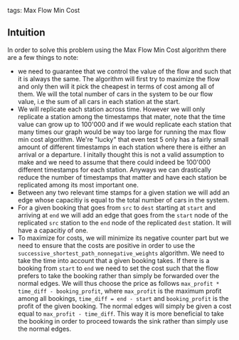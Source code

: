 tags: Max Flow Min Cost

## Intuition
In order to solve this problem using the Max Flow Min Cost algorithm there are a few things to note:
- we need to guarantee that we control the value of the flow and such that it is always the same. The algorithm will first try to maximize the flow and only then will it pick the cheapest in terms of cost among all of them. We will the total number of cars in the system to be our flow value, i.e the sum of all cars in each station at the start.
- We will replicate each station across time. However we will only replicate a station among the timestamps that mater, note that the time value can grow up to 100'000 and if we would replicate each station that many times our graph would be way too large for running the max flow min cost algorithm. We're "lucky" that even test 5 only has a fairly small amount of different timestamps in each station where there is either an arrival or a departure. I initally thought this is not a valid assumption to make and we need to assume that there could indeed be 100'000 different timestamps for each station. Anyways we can drastically reduce the number of timestamps that matter and have each station be replicated among its most important one.
- Between any two relevant time stamps for a given station we will add an edge whose capacitiy is equal to the total number of cars in the system.
- For a given booking that goes from `src` to `dest` starting at `start` and arriving at `end` we will add an edge that goes from the `start` node of the replicated `src` station to the `end` node of the replicated `dest` station. It will have a capacitiy of one.
- To maximize for costs, we will minimize its negative counter part but we need to ensure that the costs are positive in order to use the `successive_shortest_path_nonnegative_weights` algorithm. We need to take the time into account that a given booking takes. If there is a booking from `start` to `end` we need to set the cost such that the flow prefers to take the booking rather than simply be forwarded over the normal edges. We will thus choose the price as follows `max_profit * time_diff - booking_profit`, where `max_profit` is the maximum profit among all bookings, `time_diff = end - start` and `booking_profit` is the profit of the given booking. The normal edges will simply be given a cost equal to `max_profit - time_diff`. This way it is more beneficial to take the booking in order to proceed towards the sink rather than simply use the normal edges.
